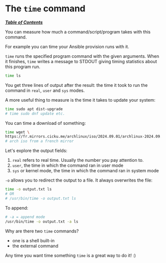 # The `time` command

[***Table of Contents***](/README.md)

You can measure how much a command/script/program takes with this command.

For example you can time your Ansible provision runs with it. 

`time` runs the specified program command with the given arguments. When it
finishes, `time` writes a message to STDOUT giving timing statistics about this
program run.

```bash
time ls
```

You get three lines of output after the result: the time it took to run the
command in `real`, `user` and `sys` modes.

A more useful thing to measure is the time it takes to update your system:

```bash
time sudo apt dist-upgrade
# time sudo dnf update etc.
```

You can time a download of something:

```bash
time wget \ 
https://fr.mirrors.cicku.me/archlinux/iso/2024.09.01/archlinux-2024.09.01-x86_64.iso
# arch iso from a french mirror
```

Let's explore the output fields:
1. `real` refers to real time. Usually the number you pay attention to.
1. `user`, the time in which the command ran in user mode
1. `sys` or kernel mode, the time in which the command ran in system mode

`-o` allows you to redirect the output to a file. It always overwrites the
file:

```bash
time -o output.txt ls
# OR
# /usr/bin/time -o output.txt ls
```

To append:

```bash
# -a = append mode
/usr/bin/time -o output.txt -a ls
```

Why are there two `time` commands? 
- one is a shell built-in
- the external command

Any time you want time something `time` is a great way to do it! :)
